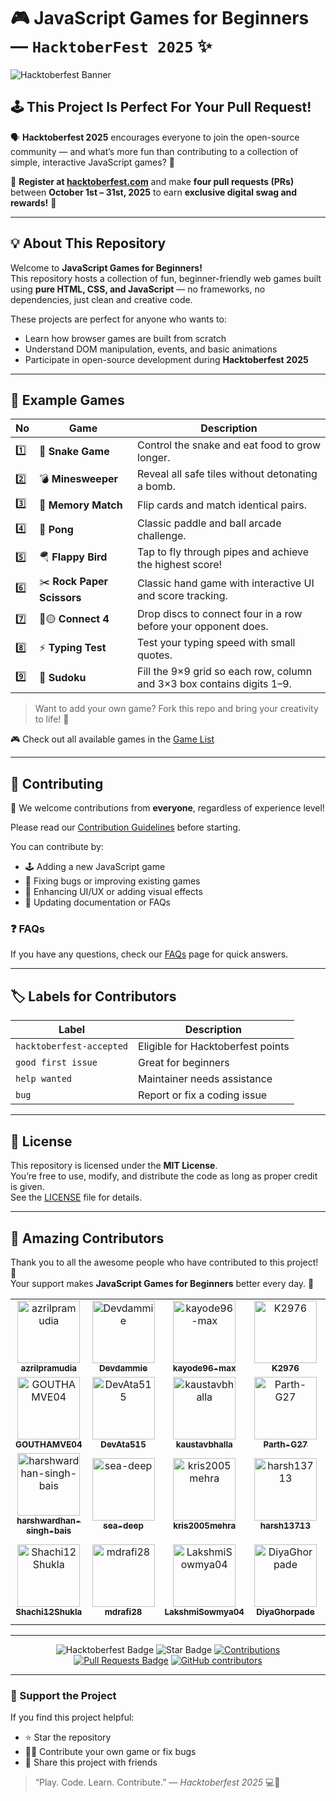 # 🎮 JavaScript Games for Beginners — `HacktoberFest 2025` ✨

![Hacktoberfest Banner](https://github.com/azrilpramudia/javascript-games/raw/main/.github/banner.png)

## 🕹️ This Project Is Perfect For Your Pull Request!

🗣 **Hacktoberfest 2025** encourages everyone to join the open-source community — and what’s more fun than contributing to a collection of simple, interactive JavaScript games? 🎯

📢 **Register at [hacktoberfest.com](https://hacktoberfest.com)** and make **four pull requests (PRs)** between **October 1st – 31st, 2025** to earn **exclusive digital swag and rewards!** 🚀

---

## 💡 About This Repository

Welcome to **JavaScript Games for Beginners!**  
This repository hosts a collection of fun, beginner-friendly web games built using **pure HTML, CSS, and JavaScript** — no frameworks, no dependencies, just clean and creative code.

These projects are perfect for anyone who wants to:

- Learn how browser games are built from scratch
- Understand DOM manipulation, events, and basic animations
- Participate in open-source development during **Hacktoberfest 2025**

---

## 📂 Example Games

| No  | Game                    | Description                                             |
| --- | ----------------------- | ------------------------------------------------------- |
| 1️⃣  | 🐍 **Snake Game**       | Control the snake and eat food to grow longer.          |
| 2️⃣  | 💣 **Minesweeper**      | Reveal all safe tiles without detonating a bomb.        |
| 3️⃣  | 🧩 **Memory Match**     | Flip cards and match identical pairs.                   |
| 4️⃣  | 🏓 **Pong**             | Classic paddle and ball arcade challenge.               |
| 5️⃣  | 🪂 **Flappy Bird**      | Tap to fly through pipes and achieve the highest score! |
| 6️⃣  | ✂️ **Rock Paper Scissors** | Classic hand game with interactive UI and score tracking. |
| 7️⃣  | 🔴🟡 **Connect 4**      | Drop discs to connect four in a row before your opponent does. |
| 8️⃣  | ⚡ **Typing Test**      | Test your typing speed with small quotes. |
| 9️⃣  | 🧩 **Sudoku**           | Fill the 9×9 grid so each row, column and 3×3 box contains digits 1–9.


> Want to add your own game? Fork this repo and bring your creativity to life! 🎨

🎮 Check out all available games in the [Game List](./list-game.md)

---

## 🧠 Contributing

🎉 We welcome contributions from **everyone**, regardless of experience level!

Please read our [Contribution Guidelines](./CONTRIBUTING.md) before starting.

You can contribute by:

- 🕹️ Adding a new JavaScript game
- 🐞 Fixing bugs or improving existing games
- 💅 Enhancing UI/UX or adding visual effects
- 📘 Updating documentation or FAQs

### ❓ FAQs

If you have any questions, check our [FAQs](./Faqs.md) page for quick answers.

---

## 🏷️ Labels for Contributors

| Label                    | Description                       |
| ------------------------ | --------------------------------- |
| `hacktoberfest-accepted` | Eligible for Hacktoberfest points |
| `good first issue`       | Great for beginners               |
| `help wanted`            | Maintainer needs assistance       |
| `bug`                    | Report or fix a coding issue      |

---

## 📜 License

This repository is licensed under the **MIT License**.  
You’re free to use, modify, and distribute the code as long as proper credit is given.  
See the [LICENSE](./LICENSE) file for details.

---

## 💫 Amazing Contributors

Thank you to all the awesome people who have contributed to this project! 🎉  
Your support makes **JavaScript Games for Beginners** better every day. 💪

<!-- readme: contributors -start -->
<table>
	<tbody>
		<tr>
            <td align="center">
                <a href="https://github.com/azrilpramudia">
                    <img src="https://avatars.githubusercontent.com/u/107488372?v=4" width="100;" alt="azrilpramudia"/>
                    <br />
                    <sub><b>azrilpramudia</b></sub>
                </a>
            </td>
            <td align="center">
                <a href="https://github.com/Devdammie">
                    <img src="https://avatars.githubusercontent.com/u/136215055?v=4" width="100;" alt="Devdammie"/>
                    <br />
                    <sub><b>Devdammie</b></sub>
                </a>
            </td>
            <td align="center">
                <a href="https://github.com/kayode96-max">
                    <img src="https://avatars.githubusercontent.com/u/67349260?v=4" width="100;" alt="kayode96-max"/>
                    <br />
                    <sub><b>kayode96-max</b></sub>
                </a>
            </td>
            <td align="center">
                <a href="https://github.com/K2976">
                    <img src="https://avatars.githubusercontent.com/u/120504065?v=4" width="100;" alt="K2976"/>
                    <br />
                    <sub><b>K2976</b></sub>
                </a>
            </td>
            <td align="center">
                <a href="https://github.com/Midhat-hub">
                    <img src="https://avatars.githubusercontent.com/u/176475738?v=4" width="100;" alt="Midhat-hub"/>
                    <br />
                    <sub><b>Midhat-hub</b></sub>
                </a>
            </td>
            <td align="center">
                <a href="https://github.com/SunjeetKajla">
                    <img src="https://avatars.githubusercontent.com/u/206449884?v=4" width="100;" alt="SunjeetKajla"/>
                    <br />
                    <sub><b>SunjeetKajla</b></sub>
                </a>
            </td>
		</tr>
		<tr>
            <td align="center">
                <a href="https://github.com/GOUTHAMVE04">
                    <img src="https://avatars.githubusercontent.com/u/180084300?v=4" width="100;" alt="GOUTHAMVE04"/>
                    <br />
                    <sub><b>GOUTHAMVE04</b></sub>
                </a>
            </td>
            <td align="center">
                <a href="https://github.com/DevAta515">
                    <img src="https://avatars.githubusercontent.com/u/123933781?v=4" width="100;" alt="DevAta515"/>
                    <br />
                    <sub><b>DevAta515</b></sub>
                </a>
            </td>
            <td align="center">
                <a href="https://github.com/kaustavbhalla">
                    <img src="https://avatars.githubusercontent.com/u/217026892?v=4" width="100;" alt="kaustavbhalla"/>
                    <br />
                    <sub><b>kaustavbhalla</b></sub>
                </a>
            </td>
            <td align="center">
                <a href="https://github.com/Parth-G27">
                    <img src="https://avatars.githubusercontent.com/u/107863553?v=4" width="100;" alt="Parth-G27"/>
                    <br />
                    <sub><b>Parth-G27</b></sub>
                </a>
            </td>
            <td align="center">
                <a href="https://github.com/spiderOO7">
                    <img src="https://avatars.githubusercontent.com/u/120004473?v=4" width="100;" alt="spiderOO7"/>
                    <br />
                    <sub><b>spiderOO7</b></sub>
                </a>
            </td>
            <td align="center">
                <a href="https://github.com/vingoel26">
                    <img src="https://avatars.githubusercontent.com/u/183179914?v=4" width="100;" alt="vingoel26"/>
                    <br />
                    <sub><b>vingoel26</b></sub>
                </a>
            </td>
		</tr>
		<tr>
            <td align="center">
                <a href="https://github.com/harshwardhan-singh-bais">
                    <img src="https://avatars.githubusercontent.com/u/172008861?v=4" width="100;" alt="harshwardhan-singh-bais"/>
                    <br />
                    <sub><b>harshwardhan-singh-bais</b></sub>
                </a>
            </td>
            <td align="center">
                <a href="https://github.com/sea-deep">
                    <img src="https://avatars.githubusercontent.com/u/122673793?v=4" width="100;" alt="sea-deep"/>
                    <br />
                    <sub><b>sea-deep</b></sub>
                </a>
            </td>
            <td align="center">
                <a href="https://github.com/kris2005mehra">
                    <img src="https://avatars.githubusercontent.com/u/183271663?v=4" width="100;" alt="kris2005mehra"/>
                    <br />
                    <sub><b>kris2005mehra</b></sub>
                </a>
            </td>
            <td align="center">
                <a href="https://github.com/harsh13713">
                    <img src="https://avatars.githubusercontent.com/u/168455999?v=4" width="100;" alt="harsh13713"/>
                    <br />
                    <sub><b>harsh13713</b></sub>
                </a>
            </td>
            <td align="center">
                <a href="https://github.com/aashish0613">
                    <img src="https://avatars.githubusercontent.com/u/127974637?v=4" width="100;" alt="aashish0613"/>
                    <br />
                    <sub><b>aashish0613</b></sub>
                </a>
            </td>
            <td align="center">
                <a href="https://github.com/ZarrarPeshimam">
                    <img src="https://avatars.githubusercontent.com/u/158853189?v=4" width="100;" alt="ZarrarPeshimam"/>
                    <br />
                    <sub><b>ZarrarPeshimam</b></sub>
                </a>
            </td>
		</tr>
		<tr>
            <td align="center">
                <a href="https://github.com/Shachi12Shukla">
                    <img src="https://avatars.githubusercontent.com/u/152056204?v=4" width="100;" alt="Shachi12Shukla"/>
                    <br />
                    <sub><b>Shachi12Shukla</b></sub>
                </a>
            </td>
            <td align="center">
                <a href="https://github.com/mdrafi28">
                    <img src="https://avatars.githubusercontent.com/u/174167695?v=4" width="100;" alt="mdrafi28"/>
                    <br />
                    <sub><b>mdrafi28</b></sub>
                </a>
            </td>
            <td align="center">
                <a href="https://github.com/LakshmiSowmya04">
                    <img src="https://avatars.githubusercontent.com/u/112118575?v=4" width="100;" alt="LakshmiSowmya04"/>
                    <br />
                    <sub><b>LakshmiSowmya04</b></sub>
                </a>
            </td>
            <td align="center">
                <a href="https://github.com/DiyaGhorpade">
                    <img src="https://avatars.githubusercontent.com/u/144580639?v=4" width="100;" alt="DiyaGhorpade"/>
                    <br />
                    <sub><b>DiyaGhorpade</b></sub>
                </a>
            </td>
            <td align="center">
                <a href="https://github.com/aditi-verma-20">
                    <img src="https://avatars.githubusercontent.com/u/181006413?v=4" width="100;" alt="aditi-verma-20"/>
                    <br />
                    <sub><b>aditi-verma-20</b></sub>
                </a>
            </td>
            <td align="center">
                <a href="https://github.com/VectorSigmaOmega">
                    <img src="https://avatars.githubusercontent.com/u/69073394?v=4" width="100;" alt="VectorSigmaOmega"/>
                    <br />
                    <sub><b>VectorSigmaOmega</b></sub>
                </a>
            </td>
		</tr>
	<tbody>
</table>
<!-- readme: contributors -end -->

---

<div align="center">

<img src="https://img.shields.io/badge/hacktoberfest2025--blueviolet" alt="Hacktoberfest Badge"/>
<img src="https://img.shields.io/static/v1?label=%F0%9F%8C%9F&message=If%20Useful&style=flat&color=BC4E99" alt="Star Badge"/>
<a href="https://github.com/azrilpramudia/javascript-games"><img src="https://img.shields.io/badge/Contributions-welcome-violet.svg?style=flat&logo=git" alt="Contributions"/></a>  
<a href="https://github.com/azrilpramudia/javascript-games/pulls"><img src="https://img.shields.io/github/issues-pr/azrilpramudia/javascript-games" alt="Pull Requests Badge"/></a>  
<a href="https://github.com/azrilpramudia/javascript-games/graphs/contributors"><img alt="GitHub contributors" src="https://img.shields.io/github/contributors/azrilpramudia/javascript-games?color=2b9348"></a>

</div>

<!-- Last contributors update: 2025-10-24 14:00:00 UTC -->

---

### 🌟 Support the Project

If you find this project helpful:

- ⭐ Star the repository
- 🧑‍💻 Contribute your own game or fix bugs
- 💬 Share this project with friends

> “Play. Code. Learn. Contribute.” — _Hacktoberfest 2025_ 💻🎉
